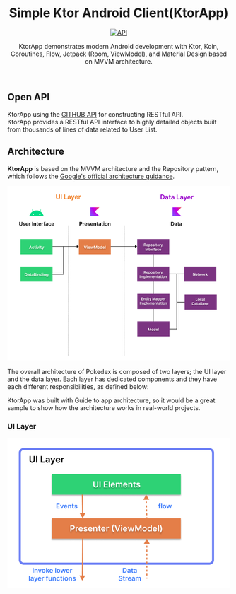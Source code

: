 <h1 align="center">Simple Ktor Android Client(KtorApp)</h1>

<p align="center">
  <a href="https://android-arsenal.com/api?level=21"><img alt="API" src="https://img.shields.io/badge/API-21%2B-brightgreen.svg?style=flat"/></a>
</p>

<p align="center">  
KtorApp demonstrates modern Android development with Ktor, Koin, Coroutines, Flow, Jetpack (Room, ViewModel), and Material Design based on MVVM architecture.
</p>
</br>

## Open API

KtorApp using the [GITHUB API](https://api.github.com) for constructing RESTful API.<br>
KtorApp provides a RESTful API interface to highly detailed objects built from thousands of lines of data related to User List.

## Architecture
**KtorApp** is based on the MVVM architecture and the Repository pattern, which follows the [Google's official architecture guidance](https://developer.android.com/topic/architecture).

![architecture](readphoto/figure0.png)

The overall architecture of Pokedex is composed of two layers; the UI layer and the data layer. Each layer has dedicated components and they have each different responsibilities, as defined below:

KtorApp was built with Guide to app architecture, so it would be a great sample to show how the architecture works in real-world projects.

### UI Layer

![architecture](readphoto/figure2.png)
